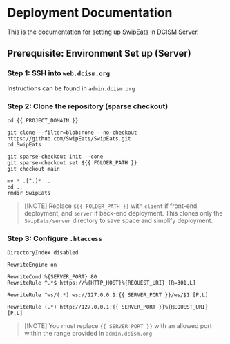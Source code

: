 # Deployment Documentation

This is the documentation for setting up SwipEats in DCISM Server.

## Prerequisite: Environment Set up (Server)

### Step 1: SSH into `web.dcism.org`

Instructions can be found in `admin.dcism.org`

### Step 2: Clone the repository (sparse checkout)

```
cd {{ PROJECT_DOMAIN }}

git clone --filter=blob:none --no-checkout https://github.com/SwipEats/SwipEats.git
cd SwipEats

git sparse-checkout init --cone
git sparse-checkout set ${{ FOLDER_PATH }}
git checkout main

mv * .[^.]* ..
cd ..
rmdir SwipEats
```

> \[!NOTE]
> Replace `${{ FOLDER_PATH }}` with `client` if front-end deployment, and `server` if back-end deployment. This clones only the `SwipEats/server` directory to save space and simplify deployment.

### Step 3: Configure `.htaccess`

```
DirectoryIndex disabled

RewriteEngine on

RewriteCond %{SERVER_PORT} 80
RewriteRule ^.*$ https://%{HTTP_HOST}%{REQUEST_URI} [R=301,L]

RewriteRule ^ws/(.*) ws://127.0.0.1:{{ SERVER_PORT }}/ws/$1 [P,L]

RewriteRule (.*) http://127.0.0.1:{{ SERVER_PORT }}%{REQUEST_URI} [P,L]
```

> \[!NOTE]
> You must replace `{{ SERVER_PORT }}` with an allowed port within the range provided in `admin.dcism.org`